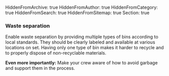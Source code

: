 HiddenFromArchive: true
HiddenFromAuthor: true
HiddenFromCategory: true
HiddenFromSearch: true
HiddenFromSitemap: true
Section: true

### Waste separation

Enable waste separation by providing multiple types of bins according to local standards. They should be clearly labeled and available at various locations on set. Having only one type of bin makes it harder to recycle and to properly dispose of non-recyclable materials.

**Even more importantly:** Make your crew aware of how to avoid garbage and support them in the process.

